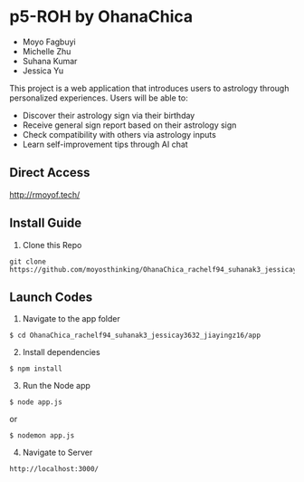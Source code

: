 # p5-ROH by OhanaChica

- Moyo Fagbuyi
- Michelle Zhu
- Suhana Kumar
- Jessica Yu

This project is a web application that introduces users to astrology through personalized experiences. Users will be able to:
- Discover their astrology sign via their birthday
- Receive general sign report based on their astrology sign
- Check compatibility with others via astrology inputs
- Learn self-improvement tips through AI chat

## Direct Access
http://rmoyof.tech/

## Install Guide
1. Clone this Repo
```
git clone https://github.com/moyosthinking/OhanaChica_rachelf94_suhanak3_jessicay3632_jiayingz16.git
```

## Launch Codes

1. Navigate to the app folder
```
$ cd OhanaChica_rachelf94_suhanak3_jessicay3632_jiayingz16/app
```
2. Install dependencies
```
$ npm install
```
3. Run the Node app
```
$ node app.js
```
or
```
$ nodemon app.js
```
4. Navigate to Server
```
http://localhost:3000/
```